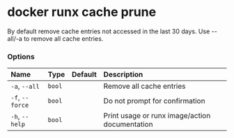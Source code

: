 # docker runx cache prune

<!---MARKER_GEN_START-->
By default remove cache entries not accessed in the last 30 days. Use --all/-a to remove all cache entries.

### Options

| Name            | Type   | Default | Description                                    |
|:----------------|:-------|:--------|:-----------------------------------------------|
| `-a`, `--all`   | `bool` |         | Remove all cache entries                       |
| `-f`, `--force` | `bool` |         | Do not prompt for confirmation                 |
| `-h`, `--help`  | `bool` |         | Print usage or runx image/action documentation |


<!---MARKER_GEN_END-->


